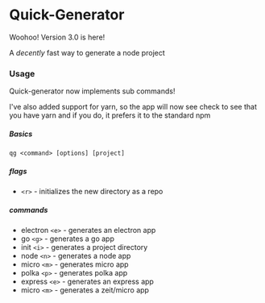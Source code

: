 # Quick-Generator

Woohoo! Version 3.0 is here!

A *decently* fast way to generate a node project

### Usage

Quick-generator now implements sub commands!

I've also added support for yarn, so the app will now see check to see that you have yarn and if you do, it prefers it to the standard npm



##### Basics

`qg <command> [options] [project]`

##### flags

- `<r>` - initializes the new directory as a repo

##### commands

- electron `<e>` - generates an electron app
- go `<g>` - generates a go app
- init `<i>` - generates a project directory
- node `<n>` - generates a node app
- micro `<m>` - generates micro app
- polka `<p>` - generates polka app
- express `<e>` - generates an express app
- micro `<m>` - generates a zeit/micro app

